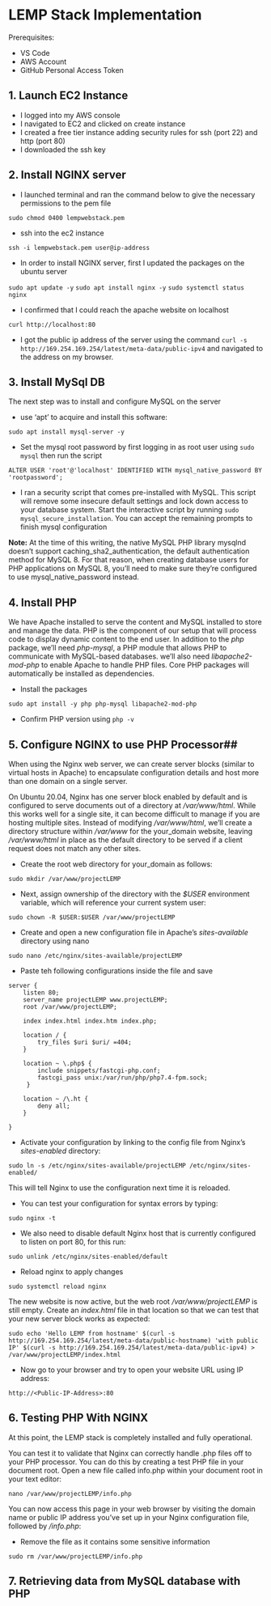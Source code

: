 # LEMP Stack Implementation #

Prerequisites:
* VS Code
* AWS Account
* GitHub Personal Access Token

## 1. Launch EC2 Instance ##

* I logged into my AWS console
* I navigated to EC2 and clicked on create instance
* I created a free tier instance adding security rules for ssh (port 22) and http (port 80)
* I downloaded the ssh key 

## 2. Install NGINX server ##

* I launched terminal and ran the command below to give the necessary permissions to the pem file

`sudo chmod 0400 lempwebstack.pem`

* ssh into the ec2 instance 

`ssh -i lempwebstack.pem user@ip-address`

* In order to install NGINX server, first I updated the packages on the ubuntu server

`sudo apt update -y`
`sudo apt install nginx -y`
`sudo systemctl status nginx`

* I confirmed that I could reach the apache website on localhost 

`curl http://localhost:80`

* I got the public ip address of the server using the command `curl -s http://169.254.169.254/latest/meta-data/public-ipv4` and navigated to the address on my browser.

## 3. Install MySql DB ##

The next step was to install and configure MySQL on the server

* use ‘apt’ to acquire and install this software:

`sudo apt install mysql-server -y`

* Set the mysql root password by first logging in as root user using `sudo mysql` then run the script

`ALTER USER 'root'@'localhost' IDENTIFIED WITH mysql_native_password BY 'rootpassword';`

* I ran a security script that comes pre-installed with MySQL. This script will remove some insecure default settings and lock down access to your database system. Start the interactive script by running `sudo mysql_secure_installation`. You can accept the remaining prompts to finish mysql configuration


**Note:** At the time of this writing, the native MySQL PHP library mysqlnd doesn’t support caching_sha2_authentication, the default authentication method for MySQL 8. For that reason, when creating database users for PHP applications on MySQL 8, you’ll need to make sure they’re configured to use mysql_native_password instead.

## 4. Install PHP ##

We have Apache installed to serve the content and MySQL installed to store and manage the data. PHP is the component of our setup that will process code to display dynamic content to the end user. In addition to the *php* package, we’ll need *php-mysql*, a PHP module that allows PHP to communicate with MySQL-based databases. we’ll also need *libapache2-mod-php* to enable Apache to handle PHP files. Core PHP packages will automatically be installed as dependencies.

* Install the packages

`sudo apt install -y php php-mysql libapache2-mod-php`

* Confirm PHP version using `php -v`

## 5. Configure NGINX to use PHP Processor##

When using the Nginx web server, we can create server blocks (similar to virtual hosts in Apache) to encapsulate configuration details and host more than one domain on a single server.

On Ubuntu 20.04, Nginx has one server block enabled by default and is configured to serve documents out of a directory at */var/www/html*. While this works well for a single site, it can become difficult to manage if you are hosting multiple sites. Instead of modifying */var/www/html*, we’ll create a directory structure within */var/www* for the your_domain website, leaving */var/www/html* in place as the default directory to be served if a client request does not match any other sites.

* Create the root web directory for your_domain as follows:

`sudo mkdir /var/www/projectLEMP`

* Next, assign ownership of the directory with the *$USER* environment variable, which will reference your current system user:

`sudo chown -R $USER:$USER /var/www/projectLEMP`

* Create and open a new configuration file in Apache’s *sites-available* directory using nano

`sudo nano /etc/nginx/sites-available/projectLEMP`

* Paste teh following configurations inside the file and save

```
server {
    listen 80;
    server_name projectLEMP www.projectLEMP;
    root /var/www/projectLEMP;

    index index.html index.htm index.php;

    location / {
        try_files $uri $uri/ =404;
    }

    location ~ \.php$ {
        include snippets/fastcgi-php.conf;
        fastcgi_pass unix:/var/run/php/php7.4-fpm.sock;
     }

    location ~ /\.ht {
        deny all;
    }

}
```

* Activate your configuration by linking to the config file from Nginx’s *sites-enabled* directory:

`sudo ln -s /etc/nginx/sites-available/projectLEMP /etc/nginx/sites-enabled/`

This will tell Nginx to use the configuration next time it is reloaded. 

* You can test your configuration for syntax errors by typing:

`sudo nginx -t`

* We also need to disable default Nginx host that is currently configured to listen on port 80, for this run:

`sudo unlink /etc/nginx/sites-enabled/default`

* Reload nginx to apply changes

`sudo systemctl reload nginx`

The new website is now active, but the web root */var/www/projectLEMP* is still empty. Create an *index.html* file in that location so that we can test that your new server block works as expected:

`sudo echo 'Hello LEMP from hostname' $(curl -s http://169.254.169.254/latest/meta-data/public-hostname) 'with public IP' $(curl -s http://169.254.169.254/latest/meta-data/public-ipv4) > /var/www/projectLEMP/index.html`

* Now go to your browser and try to open your website URL using IP address:

`http://<Public-IP-Address>:80`

## 6. Testing PHP With NGINX ##

At this point, the LEMP stack is completely installed and fully operational.

You can test it to validate that Nginx can correctly handle .php files off to your PHP processor.
You can do this by creating a test PHP file in your document root. Open a new file called info.php within your document root in your text editor:

`nano /var/www/projectLEMP/info.php`

You can now access this page in your web browser by visiting the domain name or public IP address you’ve set up in your Nginx configuration file, followed by */info.php*:

* Remove the file as it contains some sensitive information

`sudo rm /var/www/projectLEMP/info.php`

## 7. Retrieving data from MySQL database with PHP ##


